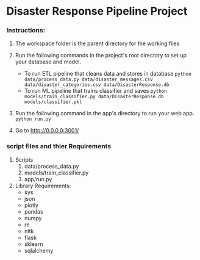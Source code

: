 # Disaster Response Pipeline Project

### Instructions:
1. The workspace folder is the parent directory for the working files
2. Run the following commands in the project's root directory to set up your database and model.

    - To run ETL pipeline that cleans data and stores in database
        `python data/process_data.py data/disaster_messages.csv data/disaster_categories.csv data/DisasterResponse.db`
    - To run ML pipeline that trains classifier and saves
        `python models/train_classifier.py data/DisasterResponse.db models/classifier.pkl`

3. Run the following command in the app's directory to run your web app.
    `python run.py`

4. Go to http://0.0.0.0:3001/

### script files and thier Requirements
1. Scripts
    1. data/process_data.py
    2. models/train_classifier.py
    3. app/run.py
2. Library Requirements:
    -   sys
    -   json
    -   plotly
    -   pandas
    -   numpy
    -   re
    -   nltk
    -   flask
    -   sklearn
    -   sqlalchemy

